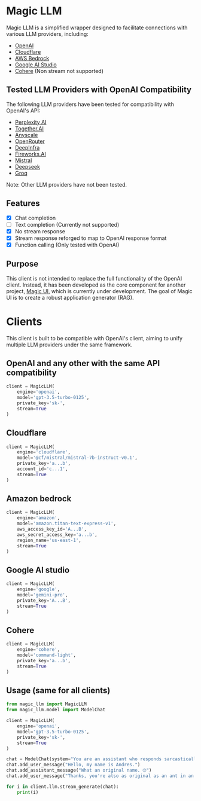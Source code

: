 # Magic LLM

Magic LLM is a simplified wrapper designed to facilitate connections with various LLM providers, including:

- [OpenAI](https://platform.openai.com/docs/api-reference)
- [Cloudflare](https://developers.cloudflare.com/workers-ai/models/text-generation/#responses)
- [AWS Bedrock](https://aws.amazon.com/bedrock/)
- [Google AI Studio](https://ai.google.dev/tutorials/rest_quickstart)
- [Cohere](https://docs.cohere.com/reference/chat) (Non stream not supported)

## Tested LLM Providers with OpenAI Compatibility

The following LLM providers have been tested for compatibility with OpenAI's API:

- [Perplexity AI](https://docs.perplexity.ai/reference/post_chat_completions)
- [Together.AI](https://docs.together.ai/docs/openai-api-compatibility)
- [Anyscale](https://docs.endpoints.anyscale.com/examples/work-with-openai)
- [OpenRouter](https://openrouter.ai/docs#requests)
- [DeepInfra](https://deepinfra.com/docs/advanced/openai_api)
- [Fireworks.AI](https://readme.fireworks.ai/reference/createchatcompletion)
- [Mistral](https://docs.mistral.ai/api/#operation/createChatCompletion)
- [Deepseek](https://platform.deepseek.com/docs)
- [Groq](https://console.groq.com/docs/openai)

Note: Other LLM providers have not been tested.

## Features

- [x] Chat completion
- [ ] Text completion (Currently not supported)
- [x] No stream response
- [x] Stream response reforged to map to OpenAI response format
- [x] Function calling (Only tested with OpenAI)

## Purpose

This client is not intended to replace the full functionality of the OpenAI client. Instead, it has been developed as the core component for another project, [Magic UI](https://magic-ui.arz.ai/), which is currently under development. The goal of Magic UI is to create a robust application generator (RAG).

# Clients

This client is built to be compatible with OpenAI's client, aiming to unify multiple LLM providers under the same framework.

## OpenAI and any other with the same API compatibility

```python
client = MagicLLM(
    engine='openai',
    model='gpt-3.5-turbo-0125',
    private_key='sk-',
    stream=True
)
```

## Cloudflare

```python
client = MagicLLM(
    engine='cloudflare',
    model='@cf/mistral/mistral-7b-instruct-v0.1',
    private_key='a...b',
    account_id='c...1',
    stream=True
)
```

## Amazon bedrock

```python
client = MagicLLM(
    engine='amazon',
    model='amazon.titan-text-express-v1',
    aws_access_key_id='A...B',
    aws_secret_access_key='a...b',
    region_name='us-east-1',
    stream=True
)
```

## Google AI studio

```python
client = MagicLLM(
    engine='google',
    model='gemini-pro',
    private_key='A...B',
    stream=True
)
```

## Cohere

```python
client = MagicLLM(
    engine='cohere',
    model='command-light',
    private_key='a...b',
    stream=True
)
```

## Usage (same for all clients)

```python
from magic_llm import MagicLLM
from magic_llm.model import ModelChat

client = MagicLLM(
    engine='openai',
    model='gpt-3.5-turbo-0125',
    private_key='sk-',
    stream=True
)

chat = ModelChat(system="You are an assistant who responds sarcastically.")
chat.add_user_message("Hello, my name is Andres.")
chat.add_assistant_message("What an original name. 🙄")
chat.add_user_message("Thanks, you're also as original as an ant in an anthill.")

for i in client.llm.stream_generate(chat):
    print(i)
```
